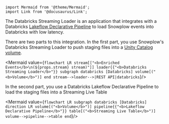 ```mdx-code-block
import Mermaid from '@theme/Mermaid';
import Link from '@docusaurus/Link';
```

The Databricks Streaming Loader is an application that integrates with a Databricks [Lakeflow Declarative Pipeline](https://docs.databricks.com/aws/en/dlt/) to load Snowplow events into Databricks with low latency.

There are two parts to this integration.  In the first part, you use Snowplow's Databricks Streaming Loader to push staging files into a [Unity Catalog volume](https://docs.databricks.com/aws/en/volumes/).

<Mermaid value={`
flowchart LR
  stream[["<b>Enriched Events</b>\n(${props.stream} stream)"]]
  loader{{"<b>Databricks Streaming Loader</b>"}}
  subgraph databricks [Databricks]
    volume[("<b>Volume</b>")]
  end
  stream-->loader-->|REST API|databricks
`}/>

In the second part, you use a Databricks Lakeflow Declarative Pipeline to load the staging files into a Streaming Live Table

<Mermaid value={`
flowchart LR
  subgraph databricks [Databricks]
      direction LR
      volume[("<b>Volume</b>")]
      pipeline{{"<b>Lakeflow Declarative Pipeline</b>"}}
      table[("<b>Streaming Live Table</b>")]
      volume-->pipeline-->table
  end
`}/>
